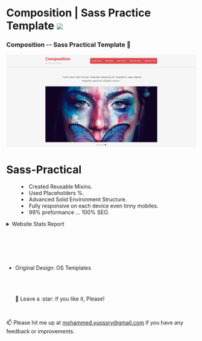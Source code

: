 # <a>Composition | Sass Practice Template <img src="https://media3.giphy.com/media/ZxoOA4ofEtGebc0A4o/giphy.gif?kid=be302117&ct=s&fbclid=IwAR2QmlUN7FIymzM6-7gylJZMwY_DCT4G0q3jQKLZbTeYpyQRFA4bc9P-DiY" width="30px" style="max-width: 100%;"></a>

<h3>Composition -- Sass Practical Template 🤳</h3>

![Preview page](preview.png)

# Sass-Practical

<menu>
  <li>Created Reusable Mixins.</li>
  <li>Used Placeholders %.</li>
  <li>Advanced Solid Environment Structure.</li>
  <li>Fully responsive on each device even tinny mobiles.</li>
  <li>99% preformance ... 100% SEO.</li>
</menu>

<details>
    <summary>Website Stats Report</summary>
    <img src="report.png"/>
</details>
<br>
<br>

<br>
<br>
<br>

- Original Design: OS Templates

  <br>
  <br>
  <br>
  🤩 Leave a :star:&nbsp;if you like it, Please!

<br>

📫 Please hit me up at mohammed.yuossry@gmail.com if you have any feedback or improvements.
